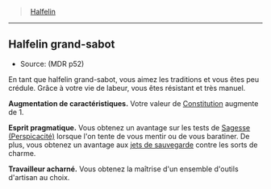 ﻿---
!SubRaceItem
ConstitutionBonus: 1
Id: halfling_hd.md#halfelin-grand-sabot
ParentLink: halfling_hd.md#halfelin
Name: Halfelin grand-sabot
ParentName: Halfelin
NameLevel: 2
Source: (MDR p52)
Attributes:
  AbilityScoreIncrease: Votre valeur de [Constitution](hd_abilities_constitution.md) augmente de 1.
---
> [Halfelin](hd_halfling.md)

---

## Halfelin grand-sabot

- Source: (MDR p52)

En tant que halfelin grand-sabot, vous aimez les traditions et vous êtes peu crédule. Grâce à votre vie de labeur, vous êtes résistant et très manuel.

**Augmentation de caractéristiques.** Votre valeur de [Constitution](hd_abilities_constitution.md) augmente de 1.

**Esprit pragmatique.** Vous obtenez un avantage sur  les tests de [Sagesse (Perspicacité)](hd_abilities_wisdom_perspicacite.md) lorsque l'on tente de vous mentir ou de vous baratiner. De plus, vous obtenez un avantage aux [jets de sauvegarde](hd_abilities_jets_de_sauvegarde.md) contre les sorts de charme.

**Travailleur acharné.** Vous obtenez la maîtrise d'un ensemble d'outils d'artisan au choix.

